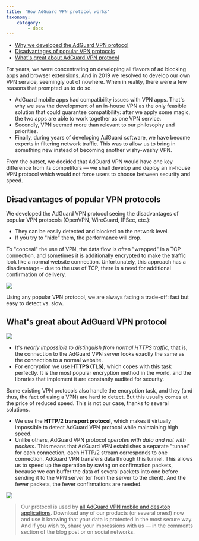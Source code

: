 ```yaml
---
title: 'How AdGuard VPN protocol works'
taxonomy:
    category:
        - docs
---
```

*   [Why we developed the AdGuard VPN protocol](#reasons) 
*   [Disadvantages of popular VPN protocols](#vpn-drawbacks)
*   [What's great about AdGuard VPN protocol](#adguard-vpn-protocol)

<a id="reasons"></a>
For years, we were concentrating on developing all flavors of ad blocking apps and browser extensions. And in 2019 we resolved to develop our own VPN service, seemingly out of nowhere. When in reality, there were a few reasons that prompted us to do so.

* AdGuard mobile apps had <abbr data-title="Normally, two VPN-based mobile apps can't work together: in rare cases on iOS, and never on Android. As AdGuard ad blocker apps use local VPN to filter network traffic, using them alongside any VPN app would be out of the question.">compatibility issues</abbr> with VPN apps. That's why we saw the development of an in-house VPN as the only feasible solution that could guarantee compatibility: after we apply some magic, the two apps are able to work together as one VPN service.
* Secondly, VPN seemed more than <abbr data-title="Our primary goal is to protect users' privacy, and this is exactly what VPNs are for.">relevant</abbr> to our philosophy and priorities.
* Finally, during years of developing AdGuard software, we have become experts in filtering network traffic. This was to allow us to bring in something new instead of becoming another wishy-washy VPN.

From the outset, we decided that AdGuard VPN would have one key difference from its competitors — we shall develop and deploy an in-house VPN protocol which would not force users to choose between security and speed.

<a id="vpn-drawbacks"></a>

## Disadvantages of popular VPN protocols

We developed the AdGuard VPN protocol seeing the disadvantages of popular VPN protocols (OpenVPN, WireGuard, IPSec, etc.):

* They can be easily detected and blocked on the network level.
* If you try to "hide" them, the performance will drop.

To "conceal" the use of VPN, the data flow is often "wrapped" in a TCP connection, and sometimes it is additionally encrypted to make the traffic look like a normal website connection. Unfortunately, this approach has a disadvantage – due to the use of TCP, there is a need for additional confirmation of delivery.

<object data="https://cdn.adguard.com/public/Adguard/Blog/vpn/protocol/6.svg" type="image/svg+xml">
    <img src="https://cdn.adguard.com/public/Adguard/Blog/vpn/protocol/6.svg"></object>

Using any popular VPN protocol, we are always facing a trade-off: fast but easy to detect vs. slow.

<a id="adguard-vpn-protocol"></a>
## What's great about AdGuard VPN protocol

<object data="https://cdn.adguard.com/public/Adguard/Blog/vpn/protocol/5.svg" type="image/svg+xml">
    <img src="https://cdn.adguard.com/public/Adguard/Blog/vpn/protocol/5.svg"></object>

* It's *nearly impossible to distinguish from normal HTTPS traffic*, that is, the connection to the AdGuard VPN server looks exactly the same as the connection to a normal website.
* For encryption we use **HTTPS (TLS)**, which copes with this task perfectly. It is the most popular encryption method in the world, and the libraries that implement it are constantly audited for security.

Some existing VPN protocols also handle the encryption task, and they (and thus, the fact of using a VPN) are hard to detect. But this usually comes at the price of reduced speed. This is not our case, thanks to several solutions.

* We use the **HTTP/2 transport protocol**, which makes it virtually impossible to detect AdGuard VPN protocol while maintaining high speed.
* Unlike others, AdGuard VPN protocol *operates with data and not with packets*. This means that AdGuard VPN establishes a separate "tunnel" for each connection, each HTTP/2 stream corresponds to one connection. AdGuard VPN transfers data through this tunnel. This allows us to speed up the operation by saving on confirmation packets, because we can buffer the data of several packets into one before sending it to the VPN server (or from the server to the client). And the fewer packets, the fewer confirmations are needed.

<object data="https://cdn.adguard.com/public/Adguard/Blog/vpn/protocol/sravnenie5:6.svg" type="image/svg+xml">
    <img src="https://cdn.adguard.com/public/Adguard/Blog/vpn/protocol/sravnenie5:6.svg"></object>


> Our protocol is used by [all AdGuard VPN mobile and desktop applications](https://adguard-vpn.com/en/welcome.html). Download any of our products (or several ones!) now and use it knowing that your data is protected in the most secure way. And if you wish to, share your impressions with us — in the comments section of the blog post or on social networks.